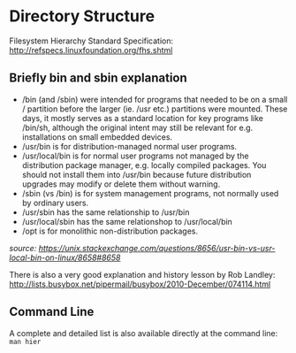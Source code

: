 # Directory Structure

Filesystem Hierarchy Standard Specification: http://refspecs.linuxfoundation.org/fhs.shtml

## Briefly bin and sbin explanation

- /bin (and /sbin) were intended for programs that needed to be on a small / partition before the larger (ie. /usr etc.) partitions were mounted. These days, it mostly serves as a standard location for key programs like /bin/sh, although the original intent may still be relevant for e.g. installations on small embedded devices.
- /usr/bin is for distribution-managed normal user programs.
- /usr/local/bin is for normal user programs not managed by the distribution package manager, e.g. locally compiled packages. You should not install them into /usr/bin because future distribution upgrades may modify or delete them without warning.
- /sbin (vs /bin) is for system management programs, not normally used by ordinary users.
- /usr/sbin has the same relationship to /usr/bin
- /usr/local/sbin has the same relationshop to /usr/local/bin
- /opt is for monolithic non-distribution packages.

*source: https://unix.stackexchange.com/questions/8656/usr-bin-vs-usr-local-bin-on-linux/8658#8658*

There is also a very good explanation and history lesson by Rob Landley: http://lists.busybox.net/pipermail/busybox/2010-December/074114.html

## Command Line

A complete and detailed list is also available directly at the command line: `man hier`

